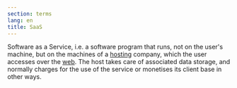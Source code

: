 ```yaml
---
section: terms
lang: en
title: SaaS
---
```



Software as a Service, i.e. a software program that runs, not on the user's machine, but on the machines of a [hosting](/glossary/en/terms/host) company, which the user accesses over the [web](/glossary/en/terms/web/). The host takes care of associated data storage, and normally charges for the use of the service or monetises its client base in other ways.
